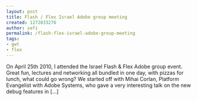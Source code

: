 ```yaml
---
layout: post
title: Flash / Flex Israel Adobe group meeting
created: 1272833276
author: sefi
permalink: /flash-flex-israel-adobe-group-meeting
tags:
- gwt
- flex
---
```

On April 25th 2010, I attended the Israel Flash & Flex Adobe group event. Great fun, lectures and networking all bundled in one day, with pizzas for lunch, what could go wrong? We started off with Mihai Corlan, Platform Evangelist with Adobe Systems, who gave a very interesting talk on the new debug features in [...]<img alt="" border="0" src="http://stats.wordpress.com/b.gif?host=flexblackbelt.wordpress.com&blog=5633522&post=285&subd=flexblackbelt&ref=&feed=1" width="1" height="1" />

